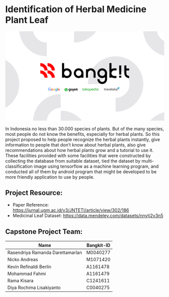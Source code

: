 # Identification of Herbal Medicine Plant Leaf
<p align="center">
  <img src="https://github.com/MohFahmi27/Identification-of-Herbal-Medicine-Plant-Leaf/blob/main/bangkit_banner.png">
</p>

In Indonesia no less than 30.000 species of plants. But of the many species, most people do not know the benefits, especially for herbal plants. So this project proposed to help people recognize the herbal plants instantly, give information to people that don’t know about herbal plants, also give recommendations about how herbal plants grow and a tutorial to use it. These facilities provided with some facilities that were constructed by collecting the database from suitable dataset, tied the dataset by multi-classification image using tensorflow as a machine learning program, and conducted all of them by android program that might be developed to be more friendly application to use by people. 

## Project Resource: 
- Paper Reference: https://jurnal.ugm.ac.id/v3/JNTETI/article/view/302/186
- Medicinal Leaf Dataset: https://data.mendeley.com/datasets/nnytj2v3n5

## Capstone Project Team: 
| Name | Bangkit-ID |
| ------ | ------ |
| Rasendriya Ramanda Darettamarlan  | M0040277  |
| Nicko Andreas  | M1071420  |
| Kevin Refinaldi Berlin | A1161478  |
| Mohammad Fahmi | A1161479 |
| Rama Kisara | C1241611 |
| Diya Rochima Lisakiyanto  | C0040275 |

